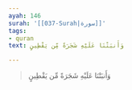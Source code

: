 ```yaml
---
ayah: 146
surah: '[[037-Surah|سورة]]'
tags:
- quran
text: وَأَنبَتْنَا عَلَيْهِ شَجَرَةً مِّن يَقْطِينٍ

---
```

> وَأَنبَتْنَا عَلَيْهِ شَجَرَةً مِّن يَقْطِينٍ
